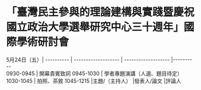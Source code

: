# 「臺灣民主參與的理論建構與實踐暨慶祝國立政治大學選舉研究中心三十週年」國際學術研討會

5月24日（五）|
---------- | ------------------- | -------------------  |----------  
0930-0945  |  開幕貴賓致詞
0945-1030  |  學者專題演講（人選、題目待定）
1030-1045  |            拍照、茶敘
1045-1215  |主題/（主持人）          |發表人/論文             |評論人
